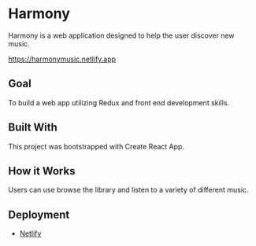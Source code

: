# Harmony 
Harmony is a web application designed to help the user discover new music.

https://harmonymusic.netlify.app

## Goal
To build a web app utilizing Redux and front end development skills.

## Built With
This project was bootstrapped with Create React App.

## How it Works
Users can use browse the library and listen to a variety of different music.


## Deployment
* [Netlify](https://www.netlify.com)


 

